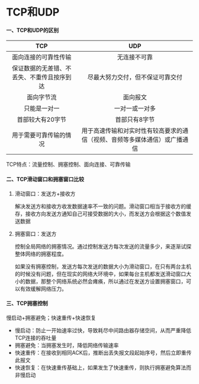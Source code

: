 # TCP和UDP

#### **一、TCP和UDP的区别**

|          TCP          |                  UDP                  |
| :-------------------: | :-----------------------------------: |
|       面向连接的可靠性传输      |                 无连接不可靠                |
| 保证数据的无差错、不丢失、不重传且按序到达 |            尽最大努力交付，但不保证可靠交付           |
|         面向字节流         |                  面向报文                 |
|         只能是一对一        |                一对一或一对多                |
|       首部较大有20字节       |                首部只有8字节                |
|      用于需要可靠传输的情况      | 用于高速传输和对实时性有较高要求的通信（视频、音频等多媒体通信）或广播通信 |

TCP特点：流量控制、拥塞控制、面向连接、可靠传输

#### **二、TCP滑动窗口和拥塞窗口比较**

1.  滑动窗口：发送方+接收方

    解决发送方和接收方收发数据速率不一致的问题。滑动窗口相当于接收方的缓存，接收方向发送方通知自己可接受数据的大小，而发送方会根据这个数值发送数据
2.  拥塞窗口：发送方

    控制全局网络的拥塞情况。通过控制发送方每次发送的流量多少，来逐渐试探整体网络的拥塞程度。

    如果没有拥塞控制，发送方每次发送的数据大小为滑动窗口，在只有两台主机的时候没有问题，但在现实的网络大环境中，如果每台主机都发送滑动窗口大小的数据，那整个网络系统必然会瘫痪，所以通过在发送方设置拥塞窗口，可以有效缓解网络压力。

#### **三、TCP拥塞控制**

慢启动+拥塞避免；快速重传+快速恢复

* 慢启动：防止一开始速率过快，导致耗尽中间路由器存储空间，从而严重降低TCP连接的吞吐量
* 拥塞避免：当拥塞发生时，降低网络传输速率
* 快速重传：在接收到相同ACK后，推断出丢失报文段起始序号，然后立即重传此报文
* 快速恢复：在快速重传基础上，如果发生了快速重传，则执行拥塞避免算法而非慢启动
